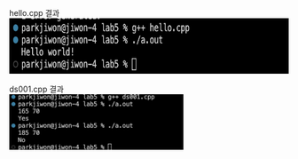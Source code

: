 hello.cpp 결과<br>
<img src= 'https://github.com/jiwonpark831/22300323_PJW_DS/blob/main/lab5/results/hello.png?raw=true' height = 100>

ds001.cpp 결과<br>
<img src='https://github.com/jiwonpark831/22300323_PJW_DS/blob/main/lab5/results/ds001.png' height = 100>